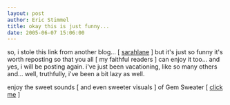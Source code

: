 ```yaml
---
layout: post
author: Eric Stimmel
title: okay this is just funny...
date: 2005-06-07 15:06:00
--- 
```



so, i stole this link from another blog... [ [sarahlane][] ] but it's just so funny it's worth reposting so that you all [ my faithful readers ] can enjoy it too... and yes, i will be posting again. i've just been vacationing, like so many others and... well, truthfully, i've been a bit lazy as well.

enjoy the sweet sounds [ and even sweeter visuals ] of Gem Sweater [ [click me][] ]

  [sarahlane]: http://sarahlane.typepad.com/
  [click me]: http://www.transbuddha.com/mediaHolder.php?id=437#

